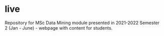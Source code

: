 # live
Repository for MSc Data Mining module presented in 2021-2022 Semester 2 (Jan - June) - webpage with content for students.
